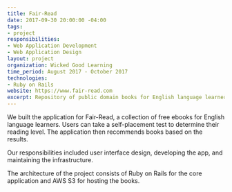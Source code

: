 ```yaml
---
title: Fair-Read
date: 2017-09-30 20:00:00 -04:00
tags:
- project
responsibilities:
- Web Application Development
- Web Application Design
layout: project
organization: Wicked Good Learning
time_period: August 2017 - October 2017
technologies:
- Ruby on Rails
website: https://www.fair-read.com
excerpt: Repository of public domain books for English language learners
---
```


We built the application for Fair-Read, a collection of free ebooks for English language learners. Users can take a self-placement test to determine their reading level. The application then recommends books based on the results.

Our responsibilities included user interface design, developing the app, and maintaining the infrastructure.

The architecture of the project consists of Ruby on Rails for the core
application and AWS S3 for hosting the books.
